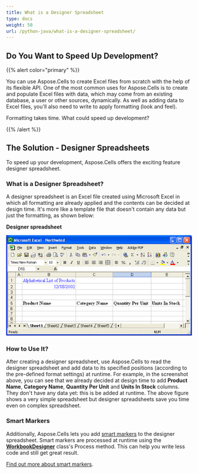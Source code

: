```yaml
---
title: What is a Designer Spreadsheet
type: docs
weight: 50
url: /python-java/what-is-a-designer-spreadsheet/
---
```


## **Do You Want to Speed Up Development?**

{{% alert color="primary" %}}

You can use Aspose.Cells to create Excel files from scratch with the help of its flexible API. One of the most common uses for Aspose.Cells is to create and populate Excel files with data, which may come from an existing database, a user or other sources, dynamically. As well as adding data to Excel files, you'll also need to write to apply formatting (look and feel).

Formatting takes time. What could speed up development?

{{% /alert %}}

## **The Solution - Designer Spreadsheets**

To speed up your development, Aspose.Cells offers the exciting feature designer spreadsheet.

### **What is a Designer Spreadsheet?**

A designer spreadsheet is an Excel file created using Microsoft Excel in which all formatting are already applied and the contents can be decided at design time. It's more like a template file that doesn't contain any data but just the formatting, as shown below:

**Designer spreadsheet**

![todo:image_alt_text](what-is-a-designer-spreadsheet_1.png)

### **How to Use It?**

After creating a designer spreadsheet, use Aspose.Cells to read the designer spreadsheet and add data to its specified positions (according to the pre-defined format settings) at runtime. For example, in the screenshot above, you can see that we already decided at design time to add **Product Name**, **Category Name**, **Quantity Per Unit** and **Units In Stock** columns. They don't have any data yet: this is be added at runtime. The above figure shows a very simple spreadsheet but designer spreadsheets save you time even on complex spreadsheet.

### **Smart Markers**

Additionally, Aspose.Cells lets you add [smart markers](/cells/python-java/smart-markers/) to the designer spreadsheet. Smart markers are processed at runtime using the [**WorkbookDesigner**](https://reference.aspose.com/cells/python-java/asposecells.api/WorkbookDesigner) class's Process method. This can help you write less code and still get great result.

[Find out more about smart markers](/cells/python-java/smart-markers/).
